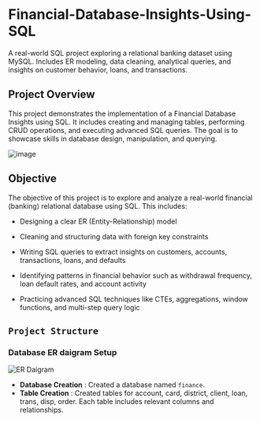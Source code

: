 # Financial-Database-Insights-Using-SQL
A real-world SQL project exploring a relational banking dataset using MySQL. Includes ER modeling, data cleaning, analytical queries, and insights on customer behavior, loans, and transactions.

## Project Overview
This project demonstrates the implementation of a  Financial Database Insights using SQL. It includes creating and managing tables, performing CRUD operations, and executing advanced SQL queries. The goal is to showcase skills in database design, manipulation, and querying.


![image](https://github.com/user-attachments/assets/6a42b9ae-7402-4200-ac95-cd48db294098)

## Objective
The objective of this project is to explore and analyze a real-world financial (banking) relational database using SQL. This includes:

- Designing a clear ER (Entity-Relationship) model

- Cleaning and structuring data with foreign key constraints

- Writing SQL queries to extract insights on customers, accounts, transactions, loans, and defaults

- Identifying patterns in financial behavior such as withdrawal frequency, loan default rates, and account activity

- Practicing advanced SQL techniques like CTEs, aggregations, window functions, and multi-step query logic

## `Project Structure`

### Database ER daigram Setup

![ER Daigram](https://github.com/user-attachments/assets/2fb64637-3b2c-4d92-b88b-09ff6ce228b9)

- **Database Creation** : Created a database named `finance`.
- **Table Creation** : Created tables for account, card, district, client, loan, trans, disp, order. Each table includes relevant columns and relationships.
